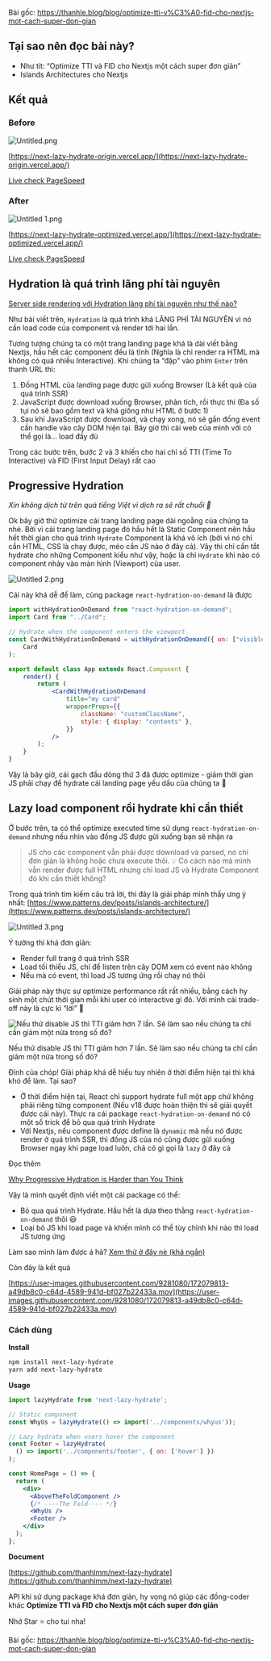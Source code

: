 Bài gốc: https://thanhle.blog/blog/optimize-tti-v%C3%A0-fid-cho-nextjs-mot-cach-super-don-gian

## Tại sao nên đọc bài này?

- Như tít: “Optimize TTI và FID cho Nextjs một cách super đơn giản”
- Islands Architectures cho Nextjs

## Kết quả

### Before

![Untitled.png](https://images.viblo.asia/b9fe8e67-d611-4232-918b-e581a79ce21e.png)

[https://next-lazy-hydrate-origin.vercel.app/](https://next-lazy-hydrate-origin.vercel.app/)

[Live check PageSpeed](https://pagespeed.web.dev/report?url=https%3A%2F%2Fnext-lazy-hydrate-origin.vercel.app%2F&form_factor=mobile)

### After

![Untitled 1.png](https://images.viblo.asia/6c276970-0a78-4231-afcd-7b61c40bb235.png)

[https://next-lazy-hydrate-optimized.vercel.app/](https://next-lazy-hydrate-optimized.vercel.app/)

[Live check PageSpeed](https://pagespeed.web.dev/report?url=https%3A%2F%2Fnext-lazy-hydrate-optimized.vercel.app%2F&form_factor=mobile)

## Hydration là quá trình lãng phí tài nguyên

[Server side rendering với Hydration lãng phí tài nguyên như thế nào?](https://thanhle.blog/blog/server-side-rendering-voi-hydration-lang-phi-tai-nguyen-nhu-the-nao)

Như bài viết trên, `Hydration` là quá trình khá LÃNG PHÍ TÀI NGUYÊN vì nó cần load code của component và render tới hai lần.

Tương tượng chúng ta có một trang landing page khá là dài viết bằng Nextjs, hầu hết các component đều là tĩnh (Nghĩa là chỉ render ra HTML mà không có quá nhiều Interactive). Khi chúng ta “đập” vào phím `Enter` trên thanh URL thì:

1. Đống HTML của landing page được gửi xuống Browser (Là kết quả của quá trình SSR)
2. JavaScript được download xuống Browser, phân tích, rồi thực thi (Đa số tụi nó sẽ bao gồm text và khá giống như HTML ở bước 1)
3. Sau khi JavaScript được download, và chạy xong, nó sẽ gắn đống event cần handle vào cây DOM hiện tại. Bây giờ thì cái web của mình với có thể gọi là… load đầy đủ 

Trong các bước trên, bước 2 và 3 khiến cho hai chỉ số TTI (Time To Interactive) và FID (First Input Delay) rất cao

## Progressive Hydration

*Xin không dịch từ trên quá tiếng Việt vì dịch ra sẽ rất chuối 🍌*

Ok bây giờ thử optimize cái trang landing page dài ngoằng của chúng ta nhé. Bởi vì cái trang landing page đó hầu hết là Static Component nên hầu hết thời gian cho quá trình `Hydrate` Component là khá vô ích (bởi vì nó chỉ cần HTML, CSS là chạy được, méo cần JS nào ở đây cả). Vậy thì chỉ cần tắt hydrate cho những Component kiểu như vậy, hoặc là chỉ `Hydrate` khi nào có component nhảy vào màn hình (Viewport) của user. 

![Untitled 2.png](https://images.viblo.asia/edbd5fde-9c67-4b72-b674-5b128b7e6fe8.png)

Cái này khá dễ để làm, cùng package `react-hydration-on-demand` là được

```jsx
import withHydrationOnDemand from "react-hydration-on-demand";
import Card from "../Card";

// Hydrate when the component enters the viewport
const CardWithHydrationOnDemand = withHydrationOnDemand({ on: ["visible"] })(
    Card
);

export default class App extends React.Component {
    render() {
        return (
            <CardWithHydrationOnDemand
                title="my card"
                wrapperProps={{
                    className: "customClassName",
                    style: { display: "contents" },
                }}
            />
        );
    }
}
```

Vậy là bây giờ, cái gạch đầu dòng thứ 3 đã được optimize - giảm thời gian JS phải chạy để hydrate cái landing page yếu dấu của chúng ta 🥰 

## Lazy load component rồi hydrate khi cần thiết

Ở bước trên, ta có thể optimize executed time sử dụng `react-hydration-on-demand` nhưng nếu nhìn vào đống JS được gửi xuống bạn sẽ nhận ra

> JS cho các component vẫn phải được download và parsed, nó chỉ đơn giản là không hoặc chưa execute thôi.
💡 Có cách nào mà mình vẫn render được full HTML nhưng chỉ load JS và Hydrate Component đó khi cần thiết không?
> 

Trong quá trình tìm kiếm câu trả lời, thì đây là giải pháp mình thấy ưng ý nhất: [https://www.patterns.dev/posts/islands-architecture/](https://www.patterns.dev/posts/islands-architecture/)

![Untitled 3.png](https://images.viblo.asia/8f624aac-b424-446f-9900-51bf581260ae.png)

Ý tưởng thì khá đơn giản:

- Render full trang ở quá trình SSR
- Load tối thiểu JS, chỉ để listen trên cây DOM xem có event nào không
- Nếu mà có event, thì load JS tương ứng rồi chạy nó thôi

Giải pháp này thực sự optimize performance rất rất nhiều, bằng cách hy sinh một chút thời gian mỗi khi user có interactive gì đó. Với mình cái trade-off này là cực kì “lời” 🌟

![Nếu thử disable JS thì  TTI giảm hơn 7 lần. Sẽ làm sao nếu chúng ta chỉ cần giảm một nửa trong số đó?](https://images.viblo.asia/de504780-cbdc-444f-8c0d-000ba740c41b.png)

Nếu thử disable JS thì  TTI giảm hơn 7 lần. Sẽ làm sao nếu chúng ta chỉ cần giảm một nửa trong số đó?

Đỉnh của chóp! Giải pháp khá dễ hiểu tuy nhiên ở thời điểm hiện tại thì khá khó để làm. Tại sao?

- Ở thời điểm hiện tại, React chỉ support hydrate full một app chứ không phải riêng từng component (Nếu v18 được hoàn thiện thì sẽ giải quyết được cái này). Thực ra cái package `react-hydration-on-demand` nó có một số trick để bỏ qua quá trình Hydrate
- Với Nextjs, nếu component được define là `dynamic` mà nếu nó được render ở quá trình SSR, thì đống JS của nó cũng được gửi xuống Browser ngay khi page load luôn, chả có gì gọi là `lazy` ở đây cả

Đọc thêm

[Why Progressive Hydration is Harder than You Think](https://www.builder.io/blog/why-progressive-hydration-is-harder-than-you-think)

Vậy là mình quyết định viết một cái package có thể:

- Bỏ qua quá trình Hydrate. Hầu hết là dựa theo thằng `react-hydration-on-demand` thôi 😃
- Loại bỏ JS khi load page và khiến mình có thể tùy chỉnh khi nào thì load JS tương ứng

Làm sao mình làm được á hả? [Xem thử ở đây nè (khá ngắn)](https://github.com/thanhlmm/next-lazy-hydrate/blob/main/src/index.tsx)

Còn đây là kết quả

[https://user-images.githubusercontent.com/9281080/172079813-a49db8c0-c64d-4589-941d-bf027b22433a.mov](https://user-images.githubusercontent.com/9281080/172079813-a49db8c0-c64d-4589-941d-bf027b22433a.mov)

### Cách dùng

**Install**

```bash
npm install next-lazy-hydrate
yarn add next-lazy-hydrate
```

**Usage**

```jsx
import lazyHydrate from 'next-lazy-hydrate';

// Static component
const WhyUs = lazyHydrate(() => import('../components/whyus'));

// Lazy hydrate when users hover the component
const Footer = lazyHydrate(
  () => import('../components/footer', { on: ['hover'] })
);

const HomePage = () => {
  return (
    <div>
      <AboveTheFoldComponent />
      {/* ----The Fold---- */}
      <WhyUs />
      <Footer />
    </div>
  );
};
```

**Document**

[https://github.com/thanhlmm/next-lazy-hydrate](https://github.com/thanhlmm/next-lazy-hydrate)

API khi sử dụng package khá đơn giản, hy vọng nó giúp các đồng-coder khác **Optimize TTI và FID cho Nextjs một cách super đơn giản**

Nhớ Star ⭐ cho tui nha!

Bài gốc: https://thanhle.blog/blog/optimize-tti-v%C3%A0-fid-cho-nextjs-mot-cach-super-don-gian